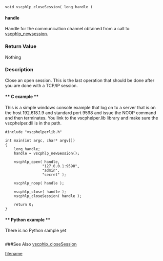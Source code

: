 

```clike
void vscphlp_closeSession( long handle )
```

#### handle
Handle for the communication channel obtained from a call to [vscphlp_newsession](vscphlp_newsession.md).


### Return Value
Nothing

### Description
Close an open session. This is the last operation that should be done after you are done with a TCP/IP session. 

<!-- tabs:start -->

#### ** C example **

This is a simple windows console example that log on to a server that is on the host 192.618.1.9 and standard port 9598 and issue the NOOP command and then terminates. You link to the vscphelper.lib library and make sure the vscphelper.dll is in the path. 

```clike
#include "vscphelperlib.h"
 
int main(int argc, char* argv[])
{
    long handle;
    handle = vscphlp_newSession();
 
    vscphlp_open( handle, 
                 "127.0.0.1:9598",
                 "admin",
                 "secret" ); 
 
    vscphlp_noop( handle );
 
    vscphlp_close( handle );
    vscphlp_closeSession( handle );
 
    return 0;
}
```

#### ** Python example **
There is no Python sample yet

```python

```

<!-- tabs:end -->

###See Also
[vscphlp_closeSession](vscphlp_newsession.md)



[filename](./bottom_copyright.md ':include')